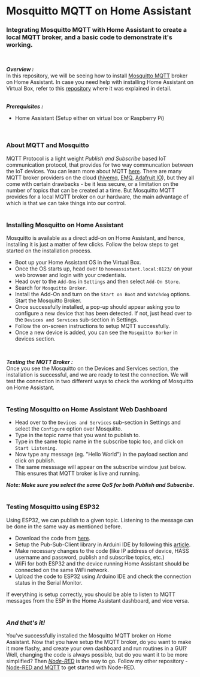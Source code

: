 # Mosquitto MQTT on Home Assistant
### Integrating Mosquitto MQTT with Home Assistant to create a local MQTT broker, and a basic code to demonstrate it's working.  
<br/>  
  
***Overview :***  
In this repository, we will be seeing how to install [Mosquitto MQTT](https://mosquitto.org/) broker on Home Assistant. In case you need help with installing Home Assistant on Virtual Box, refer to this [repository](https://github.com/Bharadwaj-R/Home-Assistant-on-Windows) where it was explained in detail.  
<br/>  
  
***Prerequisites :***  
- Home Assistant (Setup either on virtual box or Raspberry Pi)  

<br/>  
  
### About MQTT and Mosquitto
MQTT Protocol is a light weight *Publish and Subscribe* based IoT communication protocol, that provides for two way communcation between the IoT devices. You can learn more about MQTT [here](https://mqtt.org/). There are many MQTT broker providers on the cloud ([hivemq](https://www.hivemq.com/public-mqtt-broker/), [EMQ](https://www.emqx.com/en/mqtt/public-mqtt5-broker), [Adafruit IO](https://io.adafruit.com/)), but they all come with certain drawbacks - be it less secure, or a limitation on the number of topics that can be created at a time. But Mosquitto MQTT provides for a local MQTT broker on our hardware, the main advantage of which is that we can take things into our control.  
<br/>  

### Installing Mosquitto on Home Assistant  
Mosquitto is available as a direct add-on on Home Assistant, and hence, installing it is just a matter of few clicks. Follow the below steps to get started on the installation process.  
- Boot up your Home Assistant OS in the Virtual Box.
- Once the OS starts up, head over to `homeassistant.local:8123/` on your web browser and login with your credentials.
- Head over to the `Add-Ons` in `Settings` and then select `Add-On Store`.
- Search for `Mosquitto Broker`.
- Install the Add-On and turn on the `Start on Boot` and `Watchdog` options. Start the Mosquitto Broker.
- Once successfully installed, a pop-up should appear asking you to configure a new device that has been detected. If not, just head over to the `Devices and Services` sub-section in Settings.
- Follow the on-screen instructions to setup MQTT successfully.
- Once a new device is added, you can see the `Mosquitto Borker` in devices section.  
  
<br/>  

***Testing the MQTT Broker :***  
Once you see the Mosquitto on the Devices and Services section, the installation is successful, and we are ready to test the connection. We will test the connection in two different ways to check the working of Mosquitto on Home Assistant.  
<br/>  

### Testing Mosquitto on Home Assistant Web Dashboard  
- Head over to the `Devices and Services` sub-section in Settings and select the `Configure` option over Mosquitto.
- Type in the topic name that you want to publish to. 
- Type in the same topic name in the subscribe topic too, and click on `Start Listening`.
- Now type any message (eg. "Hello World") in the payload section and click on publish.
- The same messsage will appear on the subscribe window just below. This ensures that MQTT broker is live and running.  

***Note: Make sure you select the same QoS for both Publish and Subscribe.***  
<br/>   
  
### Testing Mosquitto using ESP32  
Using ESP32, we can publish to a given topic. Listening to the message can be done in the same way as mentioned before.  
- Download the code from [here](https://github.com/Bharadwaj-R/Mosquitto-MQTT-on-Home-Assistant/blob/main/Assets/Code.ino).
- Setup the Pub-Sub-Client library in Arduini IDE by following this [article]([https://www.arduino.cc/reference/en/libraries/pubsubclient/](http://www.steves-internet-guide.com/using-arduino-pubsub-mqtt-client/)).
- Make necessary changes to the code (like IP address of device, HASS username and password, publish and subscribe topics, etc.)
- WiFi for both ESP32 and the device running Home Assistant should be connected on the same WiFi network.
- Upload the code to ESP32 using Arduino IDE and check the connection status in the Serial Monitor.   

If everything is setup correctly, you should be able to listen to MQTT messages from the ESP in the Home Assistant dashboard, and vice versa.  
<br/>    

### *And that's it!*  
You've successfully installed the Mosquitto MQTT broker on Home Assistant. Now that you have setup the MQTT broker, do you want to make it more flashy, and create your own dashboard and run routines in a GUI? Well, changing the code is always possible, but do you want it to be more simplified? Then [*Node-RED*](https://nodered.org/) is the way to go. Follow my other repository - [Node-RED and MQTT](https://github.com/Bharadwaj-R/MQTT-and-Node-RED) to get started with Node-RED. 

